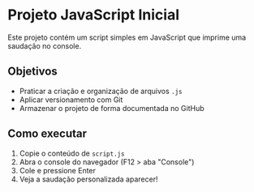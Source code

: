 # Projeto JavaScript Inicial

Este projeto contém um script simples em JavaScript que imprime uma saudação no console.

## Objetivos

- Praticar a criação e organização de arquivos `.js`
- Aplicar versionamento com Git
- Armazenar o projeto de forma documentada no GitHub

## Como executar

1. Copie o conteúdo de `script.js`
2. Abra o console do navegador (F12 > aba "Console")
3. Cole e pressione Enter
4. Veja a saudação personalizada aparecer!
